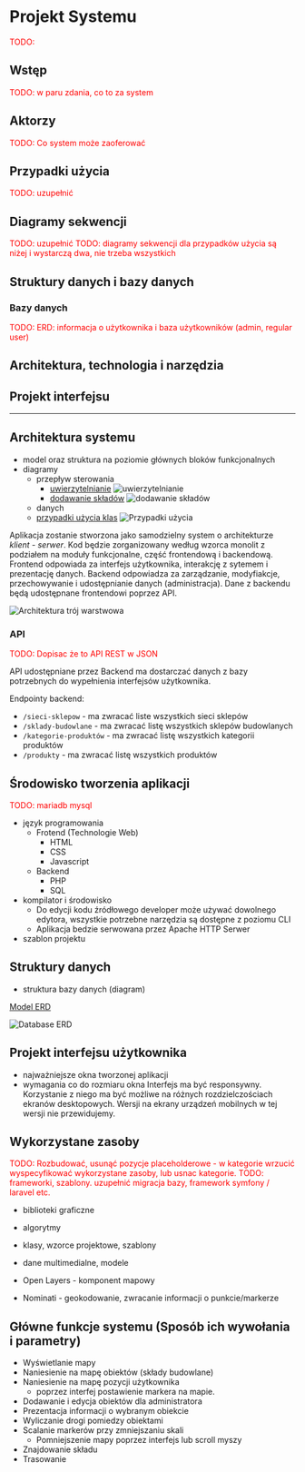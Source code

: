 # Projekt Systemu

<span style="color:red">TODO: </span>



## Wstęp

<span style="color:red">TODO: w paru zdania, co to za system </span>



## Aktorzy

<span style="color:red">TODO: Co system może zaoferować</span>



## Przypadki użycia

<span style="color:red">TODO: uzupełnić</span>



## Diagramy sekwencji

<span style="color:red">TODO: uzupełnić </span>
<span style="color:red">TODO: diagramy sekwencji dla przypadków użycia są niżej i wystarczą dwa, nie trzeba wszystkich</span>



## Struktury danych i bazy danych

### Bazy danych

<span style="color:red">TODO: ERD: informacja o użytkownika i baza użytkowników (admin, regular user)</span>



## Architektura, technologia i narzędzia


## Projekt interfejsu





---

## Architektura systemu

- model oraz struktura na poziomie głównych bloków funkcjonalnych
- diagramy
    - przepływ sterowania
        - [uwierzytelnianie](https://lucid.app/lucidchart/invitations/accept/8f8b7b4d-717c-455a-8884-1de739772dbf)
        ![uwierzytelnianie][sd-auth]
        - [dodawanie składów](https://lucid.app/lucidchart/invitations/accept/0ab9f03f-5ef8-4bf6-a1f0-a548879ab0ac)
        ![dodawanie składów][sd-add-asset]
    - danych
    - [przypadki użycia klas](https://lucid.app/lucidchart/invitations/accept/5aeeff3c-66a8-4277-9b84-76ac267686b8)
    ![Przypadki użycia][use-cases]   

Aplikacja zostanie stworzona jako samodzielny system o architekturze *klient - serwer*. Kod będzie zorganizowany według wzorca monolit z podziałem na moduły funkcjonalne, część frontendową i backendową. Frontend odpowiada za interfejs użytkownika, interakcję z sytemem i prezentację danych. Backend odpowiadza za zarządzanie, modyfiakcje, przechowywanie i udostępnianie danych (administracja). Dane z backendu będą udostępnane frontendowi poprzez API.

![Architektura trój warstwowa][triple-layer-arch]

### API

<span style="color:red">TODO: Dopisac że to API REST w JSON</span>

API udostępniane przez Backend ma dostarczać danych z bazy potrzebnych do wypełnienia interfejsów użytkownika.

Endpointy backend:
- `/sieci-sklepow` - ma zwracać liste wszystkich sieci sklepów 
- `/sklady-budowlane` - ma zwracać listę wszystkich sklepów budowlanych
- `/kategorie-produktów` - ma zwracać listę wszystkich kategorii produktów
- `/produkty` - ma zwracać listę wszystkich produktów

## Środowisko tworzenia aplikacji

<span style="color:red">TODO: mariadb mysql</span>

- język programowania
    - Frotend (Technologie Web)
        - HTML
        - CSS
        - Javascript
    - Backend
        - PHP
        - SQL 
- kompilator i środowisko
    - Do edycji kodu źródłowego developer może używać dowolnego edytora, wszystkie potrzebne narzędzia są dostępne z poziomu CLI
    - Aplikacja bedzie serwowana przez Apache HTTP Serwer
- szablon projektu

## Struktury danych

- struktura bazy danych (diagram)

[Model ERD](https://lucid.app/lucidchart/invitations/accept/b159eb18-5e39-4430-a0bb-e2351735fe51)

![Database ERD][database-erd]

## Projekt interfejsu użytkownika

- najważniejsze okna tworzonej aplikacji
- wymagania co do rozmiaru okna
    Interfejs ma być responsywny. Korzystanie z niego ma być możliwe na różnych rozdzielczościach ekranów desktopowych. Wersji na ekrany urządzeń mobilnych w tej wersji nie przewidujemy.

## Wykorzystane zasoby

<span style="color:red">TODO: Rozbudować, usunąć pozycje placeholderowe - w kategorie wrzucić wyspecyfikować wykorzystane zasoby, lub usnac kategorie.</span>
<span style="color:red">TODO: frameworki, szablony. uzupełnić migracja bazy, framework symfony / laravel etc.</span>

- biblioteki graficzne
- algorytmy
- klasy, wzorce projektowe, szablony
- dane multimedialne, modele

- Open Layers - komponent mapowy
- Nominati - geokodowanie, zwracanie informacji o punkcie/markerze

## Główne funkcje systemu (Sposób ich wywołania i parametry)

- Wyświetlanie mapy
- Naniesienie na mapę obiektów (składy budowlane)
- Naniesienie na mapę pozycji użytkownika
    - poprzez interfej postawienie markera na mapie.
- Dodawanie i edycja obiektów dla administratora
- Prezentacja informacji o wybranym obiekcie
- Wyliczanie drogi pomiedzy obiektami
- Scalanie markerów przy zmniejszaniu skali
    - Pomniejszenie mapy poprzez interfejs lub scroll myszy
- Znajdowanie składu
- Trasowanie


[database-erd]: ./img/database-erd-lucidchart.png
[triple-layer-arch]: ./img/architektura-trojwarstwowa-klient-serwer.jpg
[sd-auth]: ./img/sd-auth.png
[sd-add-asset]: ./img/sd-add-asset.png
[use-cases]: ./img/use-cases.png
